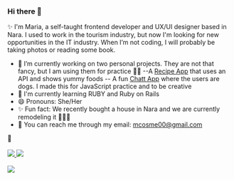 ### Hi there 👋

<!--
**mcosme000/mcosme000** is a ✨ _special_ ✨ repository because its `README.md` (this file) appears on your GitHub profile.

Here are some ideas to get you started:

- 🔭 I’m currently working on ...
- 🌱 I’m currently learning ...
- 👯 I’m looking to collaborate on ...
- 🤔 I’m looking for help with ...
- 💬 Ask me about ...
- 📫 How to reach me: ...
- 😄 Pronouns: ...
- ⚡ Fun fact: ...
-->


✨ I'm Maria, a self-taught frontend developer and UX/UI designer based in Nara. I used to work in the tourism industry, but now I'm looking for new opportunities in the IT industry.
When I’m not coding, I will probably be taking photos or reading some book. 

- 🔭 I’m currently working on two personal projects. They are not that fancy, but I am using them for practice ✌🏻
  --A <a href="https://github.com/mcosme000/Recipe-App" target="_blank">Recipe App</a> that uses an API and shows yummy foods
  -- A fun <a href="https://github.com/mcosme000/chat-app" target="_blank">Chatt App</a> where the users are dogs. I made this for JavaScript practice and to be creative
- 🌱 I'm currently learning RUBY and Ruby on Rails 
- 😄 Pronouns: She/Her
- ✨ Fun fact: We recently bought a house in Nara and we are currently remodeling it 🔨🎨🏡
- 📧 You can reach me through my email: mcosme00@gmail.com 




<div class="badges">
🔗 <br /><br />
  <a href="https://www.linkedin.com/in/maria-cosmen-7293771a7/" target="_blank">
    <img src="https://img.shields.io/badge/LinkedIn-blue?logo=linkedin&logoColor=white&&style=for-the-badge">
  </a>
  
  <a href="https://www.behance.net/maracosmen" target="_blank">
    <img src="https://img.shields.io/badge/Behance-blue?logo=behance&logoColor=white&&style=for-the-badge">
  </a>
</div>


<br/>
<img src="https://www.codewars.com/users/mcosme000/badges/micro">


